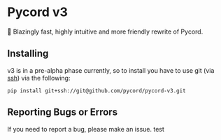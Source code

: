 # Pycord v3
🚀 Blazingly fast, highly intuitive and more friendly rewrite of Pycord.

## Installing
v3 is in a pre-alpha phase currently, so to install you have to use git (via [ssh](https://github.com/settings/ssh/new)) via the following:

```
pip install git+ssh://git@github.com/pycord/pycord-v3.git
```

## Reporting Bugs or Errors
If you need to report a bug, please make an issue.
test
